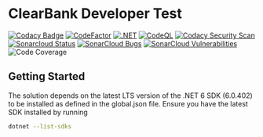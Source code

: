 # ClearBank Developer Test

[![Codacy Badge](https://app.codacy.com/project/badge/Grade/c65281e729b54b7885417666a13bcf6c)](https://www.codacy.com/gh/Netizine/ClearBank.DeveloperTest/dashboard?utm_source=github.com&amp;utm_medium=referral&amp;utm_content=Netizine/ClearBank.DeveloperTest&amp;utm_campaign=Badge_Grade)   [![CodeFactor](https://www.codefactor.io/repository/github/netizine/clearbank.developertest/badge)](https://www.codefactor.io/repository/github/netizine/clearbank.developertest)    [![.NET](https://github.com/Netizine/ClearBank.DeveloperTest/actions/workflows/dotnet.yml/badge.svg)](https://github.com/Netizine/ClearBank.DeveloperTest/actions/workflows/dotnet.yml)    [![CodeQL](https://github.com/Netizine/ClearBank.DeveloperTest/actions/workflows/codeql.yml/badge.svg)](https://github.com/Netizine/ClearBank.DeveloperTest/actions/workflows/codeql.yml)    [![Codacy Security Scan](https://github.com/Netizine/ClearBank.DeveloperTest/actions/workflows/codacy.yml/badge.svg)](https://github.com/Netizine/ClearBank.DeveloperTest/actions/workflows/codacy.yml)    [![Sonarcloud Status](https://sonarcloud.io/api/project_badges/measure?project=Netizine_ClearBank.DeveloperTest&metric=alert_status)](https://sonarcloud.io/dashboard?id=Netizine_ClearBank.DeveloperTest)    [![SonarCloud Bugs](https://sonarcloud.io/api/project_badges/measure?project=Netizine_ClearBank.DeveloperTest&metric=bugs)](https://sonarcloud.io/component_measures/metric/reliability_rating/list?id=Netizine_ClearBank.DeveloperTest)    [![SonarCloud Vulnerabilities](https://sonarcloud.io/api/project_badges/measure?project=Netizine_ClearBank.DeveloperTest&metric=vulnerabilities)](https://sonarcloud.io/component_measures/metric/security_rating/list?id=Netizine_ClearBank.DeveloperTest)    ![Code Coverage](https://img.shields.io/badge/Code%20Coverage-72%25-yellow?style=flat)


## Getting Started
The solution depends on the latest LTS version of the .NET 6 SDK (6.0.402) to be installed as defined in the global.json file.
Ensure you have the latest SDK installed by running 
```bash
dotnet --list-sdks
```

